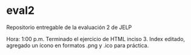 # eval2
Repositorio entregable de la evaluación 2 de JELP

Hora: 1:00 p.m.
Terminado el ejercicio de HTML inciso 3.
Index editado, agregado un ícono en formatos .png y .ico para práctica.
